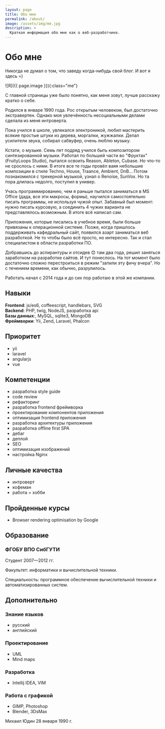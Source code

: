 ```yaml
---
layout: page
title: Обо мне
permalink: /about/
image: /assets/img/me.jpg
description: >
  Краткая информация обо мне как о веб-разработчике.
---
```


<style>
img.me {
float: right; width: 300px; margin: 0 0 16px 16px; border-radius: 3px; 
}
@media (max-width:768px) {
  img.me {
    width:100%
  }
}
</style>

# Обо мне

Никогда не думал о том, что заведу когда-нибудь свой блог. И вот я здесь =)

![Я]({{ page.image }}){:class="me"}

С главной страницы уже было понятно, как меня зовут, лучше расскажу кратко о себе.

Родился в январе 1990 года. Рос открытым человеком, был достаточно экстравертен. Однако моя увлечённость несоциальными делами сделала из меня интроверта.

Пока учился в школе, увлекался электроникой, любил мастерить всякие простые штуки из дерева, моргалки, жужжалки. Делал усилители звука, собирал сабвуфер, очень люблю музыку.

Кстати, о музыке. Семь лет подряд учился быть композитором синтезированной музыки. Работал по большей части во "Фруктах" (FruityLoops Studio), пытался освоить Reason, Ableton, Cubase. Но что-то не срослось с ними. В итоге все те годы провёл ваяя небольшие композиции в стиле Techno, House, Traance, Ambient, DnB... Потом познакомился с трекерной музыкой, узнал о Renoise, SunVox. Но та пора длилась недолго, поступил в универ.

Учась программированию, чем я раньше пытался заниматься в MS Office (дада, все эти макросы, формы), научился самостоятельно писать программы, не используя чужой опыт. Забавный был момент: нужно писать курсовую, а соединить 4 чужих варианта не представлялось возможным. В итоге всё написал сам.

Приложения, которые писались в учебное время, были больше привязаны к операционной системе. Позже, когда пришлось поддерживать кафедральный сайт, появился азарт заниматься веб разработкой. Не то чтобы было всё просто, но интересно. Так и стал специалистом в области разработки ПО.

Добравшись до аспирантуры и отсидев 😊 там два года, решил заняться заработком на разработке сайтов. И тут понеслось. На тот момент было достаточно сложно перестроиться в режим "запили эту фичу вчера". Но с течением времени, как обычно, разрулилось.

Работать начал с 2014 года и до сих пор работаю в этой же компании.

## Навыки

**Frontend**: js/es6, coffeescript, handlebars, SVG  
**Backend**: PHP, twig, NodeJS, разработка api  
**Базы данных**:, MySQL, sqlite3, MongoDB  
**Фреймворки**: Yii, Zend, Laravel, Phalcon

## Приоритет

- yii
- laravel
- angularjs
- vue

## Компетенции

- разработка style guide
- code review
- рефакторинг
- разработка frontend фреймворка
- проектирование компонентов приложения
- оптимизация frontend приложения
- разработка архитектуры приложения
- разработка offline first SPA
- дебаг
- деплой
- SEO
- оптимизация изображений
- настройка Nginx

## Личные качества

- интроверт
- кофеман
- работа = хобби

## Пройденные курсы

- Browser rendering optimisation by Google

## Образование

### ФГОБУ ВПО СибГУТИ

Студент 2007—2012 гг.

Факультет: информатики и вычислительной техники.

Специальность: программное обеспечение вычислительной техники и автоматизированных систем.

## Дополнительно

### Знание языков

- русский
- английский

### Проектирование

- UML
- Mind maps

### Разработка

- Intellij IDEA, VIM

### Работа с графикой

- GIMP, Photoshop
- Blender, 3DsMax

<div itemscope itemtype="http://schema.org/Person">
  <span itemprop="name">Михаил Юдин</span>
  <span itemprop="birthDate">28 января 1990 г.</span>
</div>
